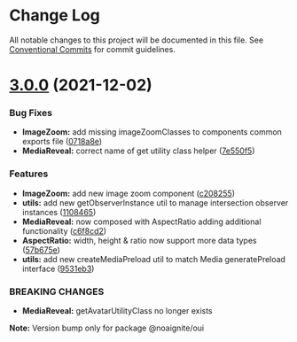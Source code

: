 # Change Log

All notable changes to this project will be documented in this file.
See [Conventional Commits](https://conventionalcommits.org) for commit guidelines.

# [3.0.0](https://github.com/noaignite/oui/compare/@noaignite/oui@2.0.1...@noaignite/oui@3.0.0) (2021-12-02)


### Bug Fixes

* **ImageZoom:** add missing imageZoomClasses to components common exports file ([0718a8e](https://github.com/noaignite/oui/commit/0718a8ee0bece89ab3128b062d73d4dc936cca71))
* **MediaReveal:** correct name of get utility class helper ([7e550f5](https://github.com/noaignite/oui/commit/7e550f5fcdced3971a7d72317e1e13745229daab))


### Features

* **ImageZoom:** add new image zoom component ([c208255](https://github.com/noaignite/oui/commit/c20825523fe0f6ee98d8e1132aa1e94163108ffa))
* **utils:** add new getObserverInstance util to manage intersection observer instances ([1108465](https://github.com/noaignite/oui/commit/1108465302a8c3bd17ada411cb174cb8bab6448e))
* **MediaReveal:** now composed with AspectRatio adding additional functionality ([c6f8cd2](https://github.com/noaignite/oui/commit/c6f8cd20965de3dd905b55e1e3ecd8556b9afd52))
* **AspectRatio:** width, height & ratio now support more data types ([57b675e](https://github.com/noaignite/oui/commit/57b675e2945b2c1a2c9f5f024a306563e34febe9))
* **utils:** add new createMediaPreload util to match Media generatePreload interface ([9531eb3](https://github.com/noaignite/oui/commit/9531eb3fb9866d72c4ef6e8c1cc9fa27bc109b3f))


### BREAKING CHANGES

* **MediaReveal:** getAvatarUtilityClass no longer exists







**Note:** Version bump only for package @noaignite/oui
